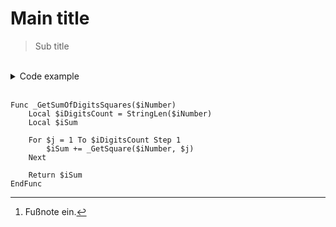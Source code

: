 # Main title

> Sub title

<br>

<details>
<summary>Code example</summary>

``` autoit
Func _GetSumOfDigitsSquares($iNumber)
    Local $iDigitsCount = StringLen($iNumber)
    Local $iSum

    For $j = 1 To $iDigitsCount Step 1
        $iSum += _GetSquare($iNumber, $j)
    Next

    Return $iSum
EndFunc
```

Test[^1]
</details>

<br>

``` autoit
Func _GetSumOfDigitsSquares($iNumber)
    Local $iDigitsCount = StringLen($iNumber)
    Local $iSum

    For $j = 1 To $iDigitsCount Step 1
        $iSum += _GetSquare($iNumber, $j)
    Next

    Return $iSum
EndFunc
```

[^1]: Fußnote ein.

